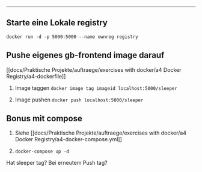****

## Starte eine Lokale registry

`docker run -d -p 5000:5000 --name ownreg registry`

## Pushe eigenes gb-frontend image darauf

[[docs/Praktische Projekte/auftraege/exercises with docker/a4 Docker Registry/a4-dockerfile]]

1. Image taggen
   `docker image tag imageid localhost:5000/sleeper`

2. Image pushen
   `docker push localhost:5000/sleeper`

## Bonus mit compose

1. Siehe [[docs/Praktische Projekte/auftraege/exercises with docker/a4 Docker Registry/a4-docker-compose.yml]]

2. `docker-compose up -d`


Hat sleeper tag?
Bei erneutem Push tag?
